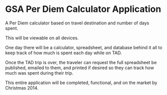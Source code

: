 GSA Per Diem Calculator Application
================

A Per Diem calculator based on travel destination and number of days spent.

This will be viewable on all devices.

One day there will be a calculator, spreadsheet, and database behind it all to keep track of how much is spent each day while on TAD.  

Once the TAD trip is over, the traveler can request the full spreadsheet be published, emailed to them, and printed if desired so they can track how much was spent during their trip.

This entire application will be completed, functional, and on the market by Christmas 2014.
